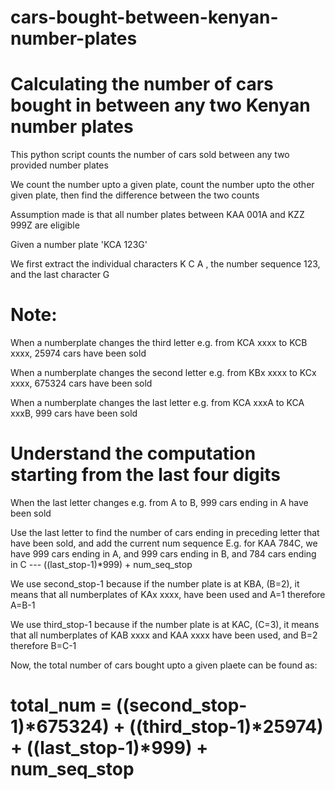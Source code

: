 # cars-bought-between-kenyan-number-plates
# Calculating the number of cars bought in between any two Kenyan number plates

This python script counts the number of cars sold between any two provided number plates

We count the number upto a given plate, count the number upto the other given plate, then find the difference between the two counts

Assumption made is that all number plates between KAA 001A and KZZ 999Z are eligible

Given a number plate 'KCA 123G'

We first extract the individual characters K C A , the number sequence 123, and the last character G

# Note:
When a numberplate changes the third letter e.g. from KCA xxxx to KCB xxxx, 25974 cars have been sold

When a numberplate changes the second letter e.g. from KBx xxxx to KCx xxxx, 675324 cars have been sold

When a numberplate changes the last letter e.g. from KCA xxxA to KCA xxxB, 999 cars have been sold

# Understand the computation starting from the last four digits	
When the last letter changes e.g. from A to B, 999 cars ending in A have been sold

Use the last letter to find the number of cars ending in preceding letter that have been sold, and add the current num sequence
E.g. for KAA 784C, we have 999 cars ending in A, and 999 cars ending in B, and 784 cars ending in C --- ((last_stop-1)*999) + num_seq_stop				

We use second_stop-1 because if the number plate is at KBA, (B=2), it means that all numberplates of KAx xxxx, have been used and A=1 therefore A=B-1

We use third_stop-1 because if the number plate is at KAC, (C=3), it means that all numberplates of KAB xxxx and KAA xxxx have been used, and B=2 therefore B=C-1	

Now, the total number of cars bought upto a given plaete can be found as:

# total_num = ((second_stop-1)*675324) + ((third_stop-1)*25974) + ((last_stop-1)*999) + num_seq_stop
